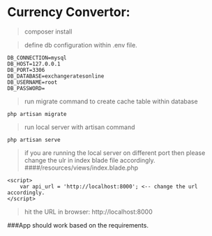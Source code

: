 # Currency Convertor:

>composer install

>define db configuration within .env file.

```
DB_CONNECTION=mysql
DB_HOST=127.0.0.1
DB_PORT=3306
DB_DATABASE=exchangeratesonline
DB_USERNAME=root
DB_PASSWORD=
```

> run migrate command to create cache table within database 

```
php artisan migrate
```

> run local server with artisan command

```
php artisan serve
```

> if you are running the local server on different port then please change the ulr in index blade file accordingly.
####/resources/views/index.blade.php

```
<script>
    var api_url = 'http://localhost:8000'; <-- change the url accordingly.
</script>
```

> hit the URL in browser: http://localhost:8000

###App should work based on the requirements.
